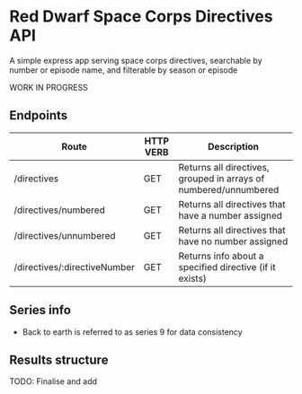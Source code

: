 # Red Dwarf Space Corps Directives API

A simple express app serving space corps directives, searchable by number or episode name, and filterable by season or episode

WORK IN PROGRESS

## Endpoints

| Route                        | HTTP VERB | Description                                                      |
| ---------------------------- | --------- | ---------------------------------------------------------------- |
| /directives                  | GET       | Returns all directives, grouped in arrays of numbered/unnumbered |
| /directives/numbered         | GET       | Returns all directives that have a number assigned               |
| /directives/unnumbered       | GET       | Returns all directives that have no number assigned              |
| /directives/:directiveNumber | GET       | Returns info about a specified directive (if it exists)          |

## Series info

- Back to earth is referred to as series 9 for data consistency

## Results structure

TODO: Finalise and add
